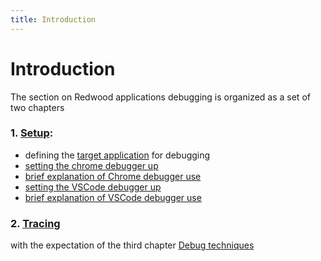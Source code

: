 ```yaml
---
title: Introduction
---
```


# Introduction

The section on Redwood applications debugging is organized as a set of two chapters

### 1. [Setup](https://rw-community.org/app%20management/debugging/setup):
  - defining the [target application](https://rw-community.org/app%20management/debugging/setup/#1-prepare-the-debugging-target) for debugging
  - [setting the chrome debugger up](https://rw-community.org/app%20management/debugging/setup/#2-setup-the-chrome-debugger)
  - [brief explanation of Chrome debugger use](https://rw-community.org/app%20management/debugging/setup/#3-example-of-use)
  - [setting the VSCode debugger up](https://rw-community.org/app%20management/debugging/setup/#4-setup-visual-studio-code-debugger)
  - [brief explanation of VSCode debugger use](https://rw-community.org/app%20management/debugging/setup/#4-setup-visual-studio-code-debugger)


### 2. [Tracing](https://rw-community.org/app%20management/debugging/tracing-code)

with the expectation of the third chapter [Debug techniques](https://rw-community.org/app%20management/debugging/debug-techniques)



